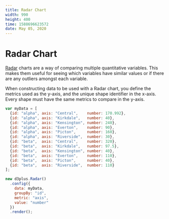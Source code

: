 ```yaml
---
title: Radar Chart
width: 990
height: 400
time: 1588696623572
date: May 05, 2020
---
```


# Radar Chart

[Radar](http://d3plus.org/docs/#Radar) charts are a way of comparing multiple quantitative variables. This makes them useful for seeing which variables have similar values or if there are any outliers amongst each variable.

When constructing data to be used with a Radar chart, you define the metrics used as the y-axis, and the unique shape identifier in the x-axis. Every shape must have the same metrics to compare in the y-axis.

```js
var myData = [
  {id: "alpha", axis: "Central",    number: 170.992},
  {id: "alpha", axis: "Kirkdale",   number: 40},
  {id: "alpha", axis: "Kensington", number: 240},
  {id: "alpha", axis: "Everton",    number: 90},
  {id: "alpha", axis: "Picton",     number: 160},
  {id: "alpha", axis: "Riverside",  number: 30},
  {id: "beta",  axis: "Central",    number: 320},
  {id: "beta",  axis: "Kirkdale",   number: 97.5},
  {id: "beta",  axis: "Kensington", number: 40},
  {id: "beta",  axis: "Everton",    number: 110},
  {id: "beta",  axis: "Picton",     number: 40},
  {id: "beta",  axis: "Riverside",  number: 110}
];

new d3plus.Radar()
  .config({
    data: myData,
    groupBy: "id",
    metric: "axis",
    value: "number"
  })
  .render();
```
